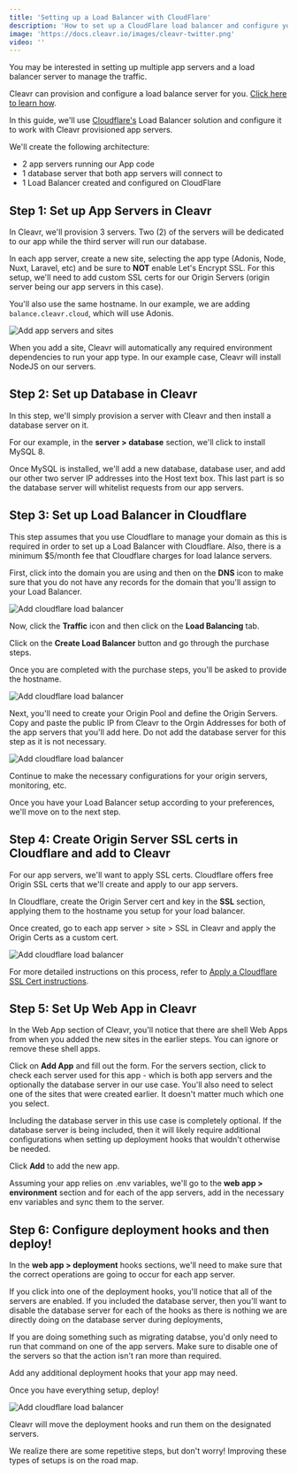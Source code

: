 ```yaml
---
title: 'Setting up a Load Balancer with CloudFlare'
description: 'How to set up a CloudFlare load balancer and configure your servers and web apps for this architecture type.'
image: 'https://docs.cleavr.io/images/cleavr-twitter.png'
video: ''
---
```


You may be interested in setting up multiple app servers and a load balancer server to manage the traffic. 

Cleavr can provision and configure a load balance server for you. [Click here to learn how](/load-balancer). 

In this guide, we'll use [Cloudflare's](https://www.cloudflare.com/) Load Balancer solution and configure it to work with Cleavr provisioned app servers. 

We'll create the following architecture: 
- 2 app servers running our App code
- 1 database server that both app servers will connect to
- 1 Load Balancer created and configured on CloudFlare

## Step 1: Set up App Servers in Cleavr

In Cleavr, we'll provision 3 servers. Two (2) of the servers will be dedicated to our app while the third server will run our
database. 

In each app server, create a new site, selecting the app type (Adonis, Node, Nuxt, Laravel, etc) and be sure to **NOT** enable
Let's Encrypt SSL. For this setup, we'll need to add custom SSL certs for our Origin Servers (origin server being our app servers in this case).

You'll also use the same hostname. In our example, we are adding `balance.cleavr.cloud`, which will use Adonis.

![Add app servers and sites](/images/load-balancer/add-sites.png) 

When you add a site, Cleavr will automatically any required environment dependencies to run your app type. In our example case, Cleavr
will install NodeJS on our servers. 

## Step 2: Set up Database in Cleavr

In this step, we'll simply provision a server with Cleavr and then install a database server on it. 

For our example, in the **server > database** section, we'll click to install MySQL 8. 

Once MySQL is installed, we'll add a new database, database user, and add our other two server IP addresses into the Host text box. 
This last part is so the database server will whitelist requests from our app servers. 

## Step 3: Set up Load Balancer in Cloudflare

<base-info>
This step assumes that you use Cloudflare to manage your domain as this is required in order to set up a Load Balancer with Cloudflare.
Also, there is a minimum $5/month fee that Cloudflare charges for load lalance servers. 
</base-info>

First, click into the domain you are using and then on the **DNS** icon to make sure that you do not have any records for the domain that you'll assign to your Load Balancer. 

![Add cloudflare load balancer](/images/load-balancer/dns-records.png) 

Now, click the **Traffic** icon and then click on the **Load Balancing** tab. 

Click on the **Create Load Balancer** button and go through the purchase steps. 
 
Once you are completed with the purchase steps, you'll be asked to provide the hostname. 

![Add cloudflare load balancer](/images/load-balancer/setup1.png) 

Next, you'll need to create your Origin Pool and define the Origin Servers. Copy and paste the public IP from Cleavr to the Orgin Addresses for
both of the app servers that you'll add here. Do not add the database server for this step as it is not necessary. 

![Add cloudflare load balancer](/images/load-balancer/setup2.png) 

Continue to make the necessary configurations for your origin servers, monitoring, etc. 

Once you have your Load Balancer setup according to your preferences, we'll move on to the next step. 

## Step 4: Create Origin Server SSL certs in Cloudflare and add to Cleavr

For our app servers, we'll want to apply SSL certs. Cloudflare offers free Origin SSL certs that we'll create and apply to our app servers. 

In Cloudflare, create the Origin Server cert and key in the **SSL** section, applying them to the hostname you setup for your load balancer. 

Once created, go to each app server > site > SSL in Cleavr and apply the Origin Certs as a custom cert. 

![Add cloudflare load balancer](/images/load-balancer/dns-records.png) 

For more detailed instructions on this process, refer to [Apply a Cloudflare SSL Cert instructions](/ssl#apply-a-cloudflare-ssl-cert).

## Step 5: Set Up Web App in Cleavr

In the Web App section of Cleavr, you'll notice that there are shell Web Apps from when you added the new sites in the earlier steps. You can
ignore or remove these shell apps. 

Click on **Add App** and fill out the form. For the servers section, click to check each server used for this app - which is both app servers and the optionally the database
server in our use case. You'll also need to select one of the sites that were created earlier. It doesn't matter much which one you select. 

<base-info>
Including the database server in this use case is completely optional. If the database server is being included, then it will likely require
additional configurations when setting up deployment hooks that wouldn't otherwise be needed. 
</base-info>

Click **Add** to add the new app. 

Assuming your app relies on .env variables, we'll go to the **web app > environment** section and for each of the app servers, add in the
necessary env variables and sync them to the server. 

## Step 6: Configure deployment hooks and then deploy!

In the **web app > deployment** hooks sections, we'll need to make sure that the correct operations are going to occur for each app server. 

If you click into one of the deployment hooks, you'll notice that all of the servers are enabled. If you included the database server, then you'll want to
disable the database server for each of the hooks as there is nothing we are directly doing on the database server during deployments, 

If you are doing something such as migrating databse, you'd only need to run that command on one of the app servers. Make sure to disable
one of the servers so that the action isn't ran more than required. 

Add any additional deployment hooks that your app may need. 

Once you have everything setup, deploy! 

![Add cloudflare load balancer](/images/load-balancer/deploy.png) 

Cleavr will move the deployment hooks and run them on the designated servers. 

<base-point>
We realize there are some repetitive steps, but don't worry! Improving these types of setups is on the road map.
</base-point>
